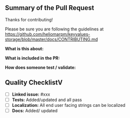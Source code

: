 ## Summary of the Pull Request
Thanks for contributing!

Please be sure you are following the guidelines at 
https://github.com/heliomarpm/keyvalues-storage/blob/master/docs/CONTRIBUTING.md

**What is this about:**

**What is included in the PR:** 

**How does someone test / validate:** 

## Quality ChecklistV

- [ ] **Linked issue:** #xxx
- [ ] **Tests:** Added/updated and all pass
- [ ] **Localization:** All end user facing strings can be localized
- [ ] **Docs:** Added/ updated
<!-- - [ ] **Communication:** I've discussed this with core contributors in the issue.  -->
<!-- - [ ] **Installer:** Added/updated and all pass -->
